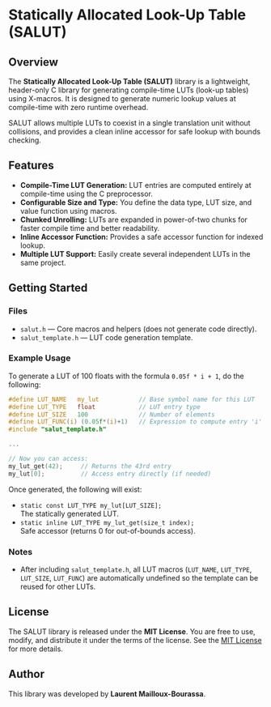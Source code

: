 # Statically Allocated Look-Up Table (SALUT)

## Overview

The **Statically Allocated Look-Up Table (SALUT)** library is a lightweight, header-only C library for generating compile-time LUTs (look-up tables) using X-macros. It is designed to generate numeric lookup values at compile-time with zero runtime overhead.

SALUT allows multiple LUTs to coexist in a single translation unit without collisions, and provides a clean inline accessor for safe lookup with bounds checking.

## Features

- **Compile-Time LUT Generation:** LUT entries are computed entirely at compile-time using the C preprocessor.
- **Configurable Size and Type:** You define the data type, LUT size, and value function using macros.
- **Chunked Unrolling:** LUTs are expanded in power-of-two chunks for faster compile time and better readability.
- **Inline Accessor Function:** Provides a safe accessor function for indexed lookup.
- **Multiple LUT Support:** Easily create several independent LUTs in the same project.

## Getting Started

### Files

- `salut.h` — Core macros and helpers (does not generate code directly).
- `salut_template.h` — LUT code generation template.

### Example Usage

To generate a LUT of 100 floats with the formula `0.05f * i + 1`, do the following:

```c
#define LUT_NAME   my_lut           // Base symbol name for this LUT
#define LUT_TYPE   float            // LUT entry type
#define LUT_SIZE   100              // Number of elements
#define LUT_FUNC(i) (0.05f*(i)+1)   // Expression to compute entry 'i'
#include "salut_template.h"

...

// Now you can access:
my_lut_get(42);     // Returns the 43rd entry
my_lut[0];          // Access entry directly (if needed)
```

Once generated, the following will exist:

- `static const LUT_TYPE my_lut[LUT_SIZE];`  
  The statically generated LUT.
- `static inline LUT_TYPE my_lut_get(size_t index);`  
  Safe accessor (returns 0 for out-of-bounds access).

### Notes

- After including `salut_template.h`, all LUT macros (`LUT_NAME`, `LUT_TYPE`, `LUT_SIZE`, `LUT_FUNC`) are automatically undefined so the template can be reused for other LUTs.

## License

The SALUT library is released under the **MIT License**. You are free to use, modify, and distribute it under the terms of the license. See the [MIT License](https://opensource.org/licenses/MIT) for more details.

## Author

This library was developed by **Laurent Mailloux-Bourassa**.
